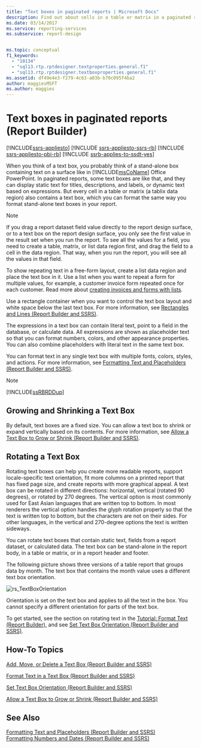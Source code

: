 ```yaml
---
title: "Text boxes in paginated reports | Microsoft Docs"
description: Find out about cells in a table or matrix in a paginated report that also contain a text box, which you can format the same way as stand-alone text boxes in Report Builder.
ms.date: 03/14/2017
ms.service: reporting-services
ms.subservice: report-design


ms.topic: conceptual
f1_keywords: 
  - "10134"
  - "sql13.rtp.rptdesigner.textproperties.general.f1"
  - "sql13.rtp.rptdesigner.textboxproperties.general.f1"
ms.assetid: df49e4e3-f279-4c63-a03b-b70c095f4ba2
author: maggiesMSFT
ms.author: maggies
---
```

# Text boxes in paginated reports (Report Builder)

[!INCLUDE[ssrs-appliesto](../../includes/ssrs-appliesto.md)] [!INCLUDE [ssrs-appliesto-ssrs-rb](../../includes/ssrs-appliesto-ssrs-rb.md)] [!INCLUDE [ssrs-appliesto-pbi-rb](../../includes/ssrs-appliesto-pbi-rb.md)] [!INCLUDE [ssrb-applies-to-ssdt-yes](../../includes/ssrb-applies-to-ssdt-yes.md)]

  When you think of a text box, you probably think of a stand-alone box containing text on a surface like in [!INCLUDE[msCoName](../../includes/msconame-md.md)] Office PowerPoint. In paginated reports, some text boxes are like that, and they can display static text for titles, descriptions, and labels, or dynamic text based on expressions. But every cell in a table or matrix (a tablix data region) also contains a text box, which you can format the same way you format stand-alone text boxes in your report.  
  
> [!NOTE]  
>  If you drag a report dataset field value directly to the report design surface, or to a text box on the report design surface, you only see the first value in the result set when you run the report. To see all the values for a field, you need to create a table, matrix, or list data region first, and drag the field to a cell in the data region. That way, when you run the report, you will see all the values in that field.  
  
 To show repeating text in a free-form layout, create a list data region and place the text box in it. Use a list when you want to repeat a form for multiple values, for example, a customer invoice form repeated once for each customer. Read more about [creating invoices and forms with lists](../../reporting-services/report-design/create-invoices-and-forms-with-lists-report-builder-and-ssrs.md).  
  
 Use a rectangle container when you want to control the text box layout and white space below the last text box. For more information, see [Rectangles and Lines &#40;Report Builder and SSRS&#41;](../../reporting-services/report-design/rectangles-and-lines-report-builder-and-ssrs.md).  
  
 The expressions in a text box can contain literal text, point to a field in the database, or calculate data. All expressions are shown as placeholder text so that you can format numbers, colors, and other appearance properties. You can also combine placeholders with literal text in the same text box.  
  
 You can format text in any single text box with multiple fonts, colors, styles, and actions. For more information, see [Formatting Text and Placeholders &#40;Report Builder and SSRS&#41;](../../reporting-services/report-design/formatting-text-and-placeholders-report-builder-and-ssrs.md).  
  
> [!NOTE]  
>  [!INCLUDE[ssRBRDDup](../../includes/ssrbrddup-md.md)]  
  
##  <a name="GrowShrinkTextBox"></a> Growing and Shrinking a Text Box  
 By default, text boxes are a fixed size. You can allow a text box to shrink or expand vertically based on its contents. For more information, see [Allow a Text Box to Grow or Shrink &#40;Report Builder and SSRS&#41;](../../reporting-services/report-design/allow-a-text-box-to-grow-or-shrink-report-builder-and-ssrs.md).  
  
## Rotating a Text Box  
 Rotating text boxes can help you create more readable reports, support locale-specific text orientation, fit more columns on a printed report that has fixed page size, and create reports with more graphical appeal. A text box can be rotated in different directions: horizontal, vertical (rotated 90 degrees), or rotated by 270 degrees. The vertical option is most commonly used for East Asian languages that are written top to bottom. In most renderers the vertical option handles the glyph rotation properly so that the text is written top to bottom, but the characters are not on their sides. For other languages, in the vertical and 270-degree options the text is written sideways.  
  
 You can rotate text boxes that contain static text, fields from a report dataset, or calculated data. The text box can be stand-alone in the report body, in a table or matrix, or in a report header and footer.  
  
 The following picture shows three versions of a table report that groups data by month. The text box that contains the month value uses a different text box orientation.  
  
 ![rs_TextBoxOrientation](../../reporting-services/report-design/media/rs-textboxorientation.gif "rs_TextBoxOrientation")  
  
 Orientation is set on the text box and applies to all the text in the box. You cannot specify a different orientation for parts of the text box.  
  
 To get started, see the section on rotating text in the [Tutorial: Format Text &#40;Report Builder&#41;](../../reporting-services/tutorial-format-text-report-builder.md), and see [Set Text Box Orientation &#40;Report Builder and SSRS&#41;](../../reporting-services/report-design/set-text-box-orientation-report-builder-and-ssrs.md).  
  
##  <a name="HowTo"></a> How-To Topics  
 [Add, Move, or Delete a Text Box &#40;Report Builder and SSRS&#41;](../../reporting-services/report-design/add-move-or-delete-a-text-box-report-builder-and-ssrs.md)  
  
 [Format Text in a Text Box &#40;Report Builder and SSRS&#41;](../../reporting-services/report-design/format-text-in-a-text-box-report-builder-and-ssrs.md)  
  
 [Set Text Box Orientation &#40;Report Builder and SSRS&#41;](../../reporting-services/report-design/set-text-box-orientation-report-builder-and-ssrs.md)  
  
 [Allow a Text Box to Grow or Shrink &#40;Report Builder and SSRS&#41;](../../reporting-services/report-design/allow-a-text-box-to-grow-or-shrink-report-builder-and-ssrs.md)  
  
## See Also  
 [Formatting Text and Placeholders &#40;Report Builder and SSRS&#41;](../../reporting-services/report-design/formatting-text-and-placeholders-report-builder-and-ssrs.md)   
 [Formatting Numbers and Dates &#40;Report Builder and SSRS&#41;](../../reporting-services/report-design/formatting-numbers-and-dates-report-builder-and-ssrs.md)  
  
  
